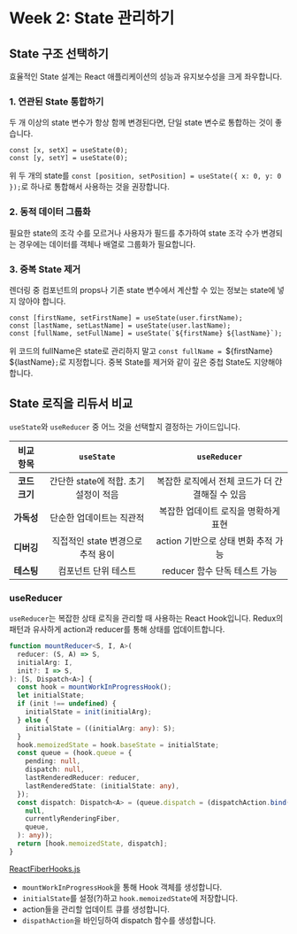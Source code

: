 # Week 2: State 관리하기

## State 구조 선택하기

효율적인 State 설계는 React 애플리케이션의 성능과 유지보수성을 크게 좌우합니다.

### 1. 연관된 State 통합하기

두 개 이상의 state 변수가 항상 함께 변경된다면, 단일 state 변수로 통합하는 것이 좋습니다.

```tsx
const [x, setX] = useState(0);
const [y, setY] = useState(0);
```

위 두 개의 state를 `const [position, setPosition] = useState({ x: 0, y: 0 });`로 하나로 통합해서 사용하는 것을 권장합니다.

### 2. 동적 데이터 그룹화

필요한 state의 조각 수를 모르거나 사용자가 필드를 추가하여 state 조각 수가 변경되는 경우에는 데이터를 객체나 배열로 그룹화가 필요합니다.

### 3. 중복 State 제거

렌더링 중 컴포넌트의 props나 기존 state 변수에서 계산할 수 있는 정보는 state에 넣지 않아야 합니다.

```tsx
const [firstName, setFirstName] = useState(user.firstName);
const [lastName, setLastName] = useState(user.lastName);
const [fullName, setFullName] = useState(`${firstName} ${lastName}`);
```

위 코드의 fullName은 state로 관리하지 말고 `const fullName = `${firstName} ${lastName}`;`로 지정합니다.
중복 State를 제거와 같이 깊은 중첩 State도 지양해야 합니다.

## State 로직을 리듀서 비교

`useState`와 `useReducer` 중 어느 것을 선택할지 결정하는 가이드입니다.

|   비교 항목   |              `useState`               |                  `useReducer`                   |
| :-----------: | :-----------------------------------: | :---------------------------------------------: |
| **코드 크기** | 간단한 state에 적합. 초기 설정이 적음 | 복잡한 로직에서 전체 코드가 더 간결해질 수 있음 |
|  **가독성**   |       단순한 업데이트는 직관적        |      복잡한 업데이트 로직을 명확하게 표현       |
|  **디버깅**   |   직접적인 state 변경으로 추적 용이   |       action 기반으로 상태 변화 추적 가능       |
|  **테스팅**   |         컴포넌트 단위 테스트          |          reducer 함수 단독 테스트 가능          |

### useReducer

`useReducer`는 복잡한 상태 로직을 관리할 때 사용하는 React Hook입니다. Redux의 패턴과 유사하게 action과 reducer를 통해 상태를 업데이트합니다.

```ts
function mountReducer<S, I, A>(
  reducer: (S, A) => S,
  initialArg: I,
  init?: I => S,
): [S, Dispatch<A>] {
  const hook = mountWorkInProgressHook();
  let initialState;
  if (init !== undefined) {
    initialState = init(initialArg);
  } else {
    initialState = ((initialArg: any): S);
  }
  hook.memoizedState = hook.baseState = initialState;
  const queue = (hook.queue = {
    pending: null,
    dispatch: null,
    lastRenderedReducer: reducer,
    lastRenderedState: (initialState: any),
  });
  const dispatch: Dispatch<A> = (queue.dispatch = (dispatchAction.bind(
    null,
    currentlyRenderingFiber,
    queue,
  ): any));
  return [hook.memoizedState, dispatch];
}
```

[ReactFiberHooks.js](https://github.com/facebook/react/blob/main/packages/react-reconciler/src/ReactFiberHooks.js)

- `mountWorkInProgressHook`을 통해 Hook 객체를 생성합니다.
- `initialState`를 설정(?)하고 `hook.memoizedState`에 저장합니다.
- action들을 관리할 업데이트 큐를 생성합니다.
- `dispathAction`을 바인딩하여 dispatch 함수를 생성합니다.
